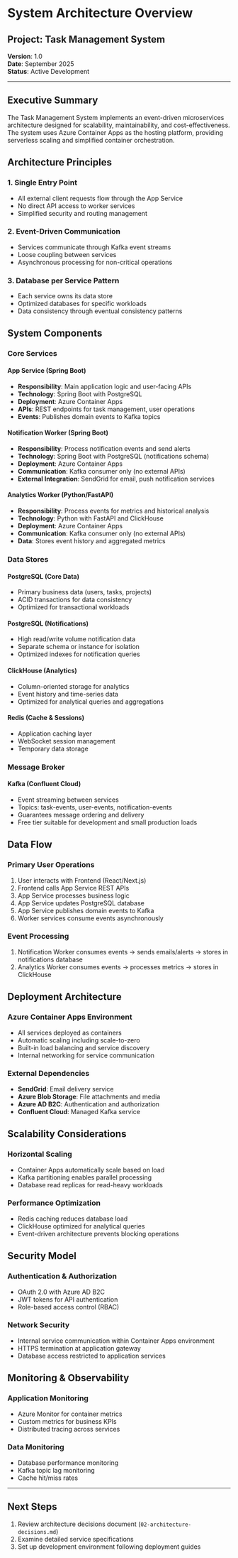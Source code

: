 # System Architecture Overview

## Project: Task Management System
**Version**: 1.0  
**Date**: September 2025  
**Status**: Active Development

---

## Executive Summary

The Task Management System implements an event-driven microservices architecture designed for scalability, maintainability, and cost-effectiveness. The system uses Azure Container Apps as the hosting platform, providing serverless scaling and simplified container orchestration.

## Architecture Principles

### 1. Single Entry Point
- All external client requests flow through the App Service
- No direct API access to worker services
- Simplified security and routing management

### 2. Event-Driven Communication
- Services communicate through Kafka event streams
- Loose coupling between services
- Asynchronous processing for non-critical operations

### 3. Database per Service Pattern
- Each service owns its data store
- Optimized databases for specific workloads
- Data consistency through eventual consistency patterns

## System Components

### Core Services

#### App Service (Spring Boot)
- **Responsibility**: Main application logic and user-facing APIs
- **Technology**: Spring Boot with PostgreSQL
- **Deployment**: Azure Container Apps
- **APIs**: REST endpoints for task management, user operations
- **Events**: Publishes domain events to Kafka topics

#### Notification Worker (Spring Boot)  
- **Responsibility**: Process notification events and send alerts
- **Technology**: Spring Boot with PostgreSQL (notifications schema)
- **Deployment**: Azure Container Apps
- **Communication**: Kafka consumer only (no external APIs)
- **External Integration**: SendGrid for email, push notification services

#### Analytics Worker (Python/FastAPI)
- **Responsibility**: Process events for metrics and historical analysis
- **Technology**: Python with FastAPI and ClickHouse
- **Deployment**: Azure Container Apps
- **Communication**: Kafka consumer only (no external APIs)
- **Data**: Stores event history and aggregated metrics

### Data Stores

#### PostgreSQL (Core Data)
- Primary business data (users, tasks, projects)
- ACID transactions for data consistency
- Optimized for transactional workloads

#### PostgreSQL (Notifications)
- High read/write volume notification data
- Separate schema or instance for isolation
- Optimized indexes for notification queries

#### ClickHouse (Analytics)
- Column-oriented storage for analytics
- Event history and time-series data
- Optimized for analytical queries and aggregations

#### Redis (Cache & Sessions)
- Application caching layer
- WebSocket session management
- Temporary data storage

### Message Broker

#### Kafka (Confluent Cloud)
- Event streaming between services
- Topics: task-events, user-events, notification-events
- Guarantees message ordering and delivery
- Free tier suitable for development and small production loads

## Data Flow

### Primary User Operations
1. User interacts with Frontend (React/Next.js)
2. Frontend calls App Service REST APIs
3. App Service processes business logic
4. App Service updates PostgreSQL database
5. App Service publishes domain events to Kafka
6. Worker services consume events asynchronously

### Event Processing
1. Notification Worker consumes events → sends emails/alerts → stores in notifications database
2. Analytics Worker consumes events → processes metrics → stores in ClickHouse

## Deployment Architecture

### Azure Container Apps Environment
- All services deployed as containers
- Automatic scaling including scale-to-zero
- Built-in load balancing and service discovery
- Internal networking for service communication

### External Dependencies
- **SendGrid**: Email delivery service
- **Azure Blob Storage**: File attachments and media
- **Azure AD B2C**: Authentication and authorization
- **Confluent Cloud**: Managed Kafka service

## Scalability Considerations

### Horizontal Scaling
- Container Apps automatically scale based on load
- Kafka partitioning enables parallel processing
- Database read replicas for read-heavy workloads

### Performance Optimization
- Redis caching reduces database load
- ClickHouse optimized for analytical queries
- Event-driven architecture prevents blocking operations

## Security Model

### Authentication & Authorization
- OAuth 2.0 with Azure AD B2C
- JWT tokens for API authentication
- Role-based access control (RBAC)

### Network Security
- Internal service communication within Container Apps environment
- HTTPS termination at application gateway
- Database access restricted to application services

## Monitoring & Observability

### Application Monitoring
- Azure Monitor for container metrics
- Custom metrics for business KPIs
- Distributed tracing across services

### Data Monitoring
- Database performance monitoring
- Kafka topic lag monitoring
- Cache hit/miss rates

---

## Next Steps

1. Review architecture decisions document (`02-architecture-decisions.md`)
2. Examine detailed service specifications
3. Set up development environment following deployment guides